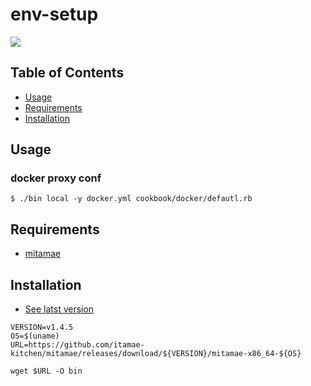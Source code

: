 # env-setup
[![](https://img.shields.io/badge/License-MIT-blue.svg?style=flat-square)](https://yuu.github.io/license/mit.md)



## Table of Contents
  * [Usage](#usage)
  * [Requirements](#requirements)
  * [Installation](#installation)

## Usage

### docker proxy conf

```
$ ./bin local -y docker.yml cookbook/docker/defautl.rb
```

## Requirements
  - [mitamae](https://github.com/k0kubun/mitamae/releases)

## Installation
- [See latst version](https://github.com/k0kubun/mitamae/releases/latest)

```
VERSION=v1.4.5
OS=$(uname)
URL=https://github.com/itamae-kitchen/mitamae/releases/download/${VERSION}/mitamae-x86_64-${OS}

wget $URL -O bin
```
